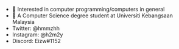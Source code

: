 - 👀 Interested in computer programming/computers in general
- 🌱 A Computer Science degree student at Universiti Kebangsaan Malaysia
- Twitter: @hmmzhh
- Instagram: @h2m2y
- Discord: Eizw#1152

<!---
eizw/eizw is a ✨ special ✨ repository because its `README.md` (this file) appears on your GitHub profile.
You can click the Preview link to take a look at your changes.
--->
